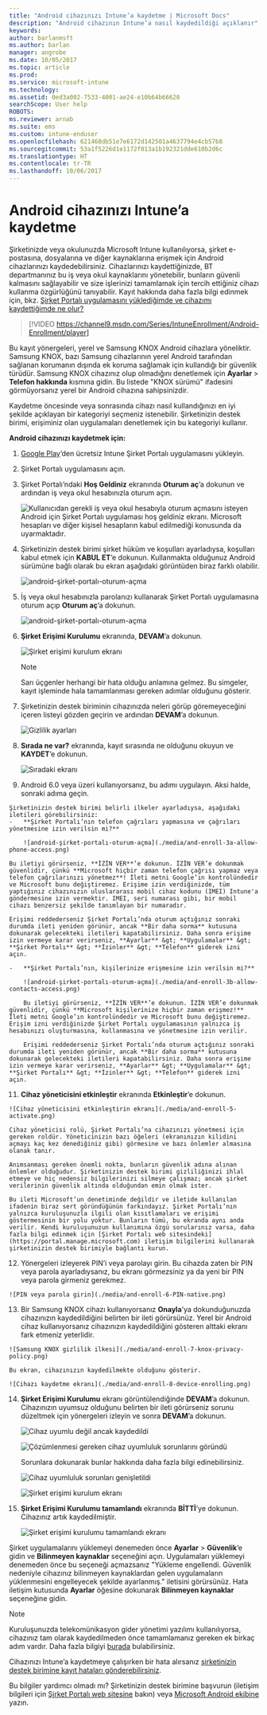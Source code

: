 ```yaml
---
title: "Android cihazınızı Intune’a kaydetme | Microsoft Docs"
description: "Android cihazının Intune’a nasıl kaydedildiği açıklanır"
keywords: 
author: barlanmsft
ms.author: barlan
manager: angrobe
ms.date: 10/05/2017
ms.topic: article
ms.prod: 
ms.service: microsoft-intune
ms.technology: 
ms.assetid: 0ed3a002-7533-4001-ae24-e10b64b66620
searchScope: User help
ROBOTS: 
ms.reviewer: arnab
ms.suite: ems
ms.custom: intune-enduser
ms.openlocfilehash: 621468db51e7e6172d142501a4637794e4cb57b8
ms.sourcegitcommit: 53a1f5226d1e1172f013a1b192321dde610b2d6c
ms.translationtype: HT
ms.contentlocale: tr-TR
ms.lasthandoff: 10/06/2017
---
```

# <a name="enroll-your-android-device-in-intune"></a>Android cihazınızı Intune’a kaydetme

Şirketinizde veya okulunuzda Microsoft Intune kullanılıyorsa, şirket e-postasına, dosyalarına ve diğer kaynaklarına erişmek için Android cihazlarınızı kaydedebilirsiniz. Cihazlarınızı kaydettiğinizde, BT departmanınız bu iş veya okul kaynaklarını yönetebilir, bunların güvenli kalmasını sağlayabilir ve size işlerinizi tamamlamak için tercih ettiğiniz cihazı kullanma özgürlüğünü tanıyabilir. Kayıt hakkında daha fazla bilgi edinmek için, bkz. [Şirket Portalı uygulamasını yüklediğimde ve cihazımı kaydettiğimde ne olur?](what-happens-if-you-install-the-Company-Portal-app-and-enroll-your-device-in-intune-android.md)

> [!VIDEO https://channel9.msdn.com/Series/IntuneEnrollment/Android-Enrollment/player]

Bu kayıt yönergeleri, yerel ve Samsung KNOX Android cihazlara yöneliktir. Samsung KNOX, bazı Samsung cihazlarının yerel Android tarafından sağlanan korumanın dışında ek koruma sağlamak için kullandığı bir güvenlik türüdür. Samsung KNOX cihazınız olup olmadığını denetlemek için **Ayarlar** > **Telefon hakkında** kısmına gidin. Bu listede "KNOX sürümü" ifadesini görmüyorsanız yerel bir Android cihazına sahipsinizdir.

Kaydetme öncesinde veya sonrasında cihazı nasıl kullandığınızı en iyi şekilde açıklayan bir kategoriyi seçmeniz istenebilir. Şirketinizin destek birimi, erişiminiz olan uygulamaları denetlemek için bu kategoriyi kullanır.

**Android cihazınızı kaydetmek için:**

1.  [Google Play](http://play.google.com/store/apps/details?id=com.microsoft.windowsintune.companyportal)’den ücretsiz Intune Şirket Portalı uygulamasını yükleyin.

2.  Şirket Portalı uygulamasını açın.

3.  Şirket Portalı’ndaki **Hoş Geldiniz** ekranında **Oturum aç**’a dokunun ve ardından iş veya okul hesabınızla oturum açın.

    ![Kullanıcıdan gerekli iş veya okul hesabıyla oturum açmasını isteyen Android için Şirket Portalı uygulaması hoş geldiniz ekranı. Microsoft hesapları ve diğer kişisel hesapların kabul edilmediği konusunda da uyarmaktadır.](./media/and-enroll-0-welcome-screen.png)   

4.  Şirketinizin destek birimi şirket hüküm ve koşulları ayarladıysa, koşulları kabul etmek için **KABUL ET**’e dokunun. Kullanmakta olduğunuz Android sürümüne bağlı olarak bu ekran aşağıdaki görüntüden biraz farklı olabilir.

    ![android-şirket-portalı-oturum-açma](./media/and-enroll-3-accept-terms.png)

5.  İş veya okul hesabınızla parolanızı kullanarak Şirket Portalı uygulamasına oturum açıp **Oturum aç**’a dokunun.

    ![android-şirket-portalı-oturum-açma](./media/and-enroll-2-cp-sign-in.png)

6.  **Şirket Erişimi Kurulumu** ekranında, **DEVAM**’a dokunun.

    ![Şirket erişimi kurulum ekranı](/intune/media/android_cp_enroll_01_1709_new.png)

    > [!NOTE]
    > Sarı üçgenler herhangi bir hata olduğu anlamına gelmez. Bu simgeler, kayıt işleminde hala tamamlanması gereken adımlar olduğunu gösterir.

7.  Şirketinizin destek biriminin cihazınızda neleri görüp göremeyeceğini içeren listeyi gözden geçirin ve ardından **DEVAM**’a dokunun.

    ![Gizlilik ayarları](/intune/media/android_cp_enroll_02_after_1710.png)

9.  **Sırada ne var?** ekranında, kayıt sırasında ne olduğunu okuyun ve **KAYDET**’e dokunun.

    ![Sıradaki ekranı](/intune/media/android_cp_enroll_03_after_1710.png)

10.  Android 6.0 veya üzeri kullanıyorsanız, bu adımı uygulayın. Aksi halde, sonraki adıma geçin.

    Şirketinizin destek birimi belirli ilkeler ayarladıysa, aşağıdaki iletileri görebilirsiniz:
    -   **Şirket Portalı’nın telefon çağrıları yapmasına ve çağrıları yönetmesine izin verilsin mi?**

        ![android-şirket-portalı-oturum-açma](./media/and-enroll-3a-allow-phone-access.png)

    Bu iletiyi görürseniz, **İZİN VER**’e dokunun. İZİN VER’e dokunmak güvenlidir, çünkü **Microsoft hiçbir zaman telefon çağrısı yapmaz veya telefon çağrılarınızı yönetmez**! İleti metni Google’ın kontrolündedir ve Microsoft bunu değiştiremez. Erişime izin verdiğinizde, tüm yaptığınız cihazınızın uluslararası mobil cihaz kodunu (IMEI) Intune'a göndermesine izin vermektir. IMEI, seri numarası gibi, bir mobil cihazı benzersiz şekilde tanımlayan bir numaradır.

    Erişimi reddederseniz Şirket Portalı’nda oturum açtığınız sonraki durumda ileti yeniden görünür, ancak **Bir daha sorma** kutusuna dokunarak gelecekteki iletileri kapatabilirsiniz. Daha sonra erişime izin vermeye karar verirseniz, **Ayarlar** &gt; **Uygulamalar** &gt; **Şirket Portalı** &gt; **İzinler** &gt; **Telefon** giderek izni açın.

    -   **Şirket Portalı’nın, kişilerinize erişmesine izin verilsin mi?**

        ![android-şirket-portalı-oturum-açma](./media/and-enroll-3b-allow-contacts-access.png)

        Bu iletiyi görürseniz, **İZİN VER**’e dokunun. İZİN VER’e dokunmak güvenlidir, çünkü **Microsoft kişilerinize hiçbir zaman erişmez!** İleti metni Google’ın kontrolündedir ve Microsoft bunu değiştiremez. Erişim izni verdiğinizde Şirket Portalı uygulamasının yalnızca iş hesabınızı oluşturmasına, kullanmasına ve yönetmesine izin verilir.

        Erişimi reddederseniz Şirket Portalı’nda oturum açtığınız sonraki durumda ileti yeniden görünür, ancak **Bir daha sorma** kutusuna dokunarak gelecekteki iletileri kapatabilirsiniz. Daha sonra erişime izin vermeye karar verirseniz, **Ayarlar** &gt; **Uygulamalar** &gt; **Şirket Portalı** &gt; **İzinler** &gt; **Telefon** giderek izni açın.

11.  **Cihaz yöneticisini etkinleştir** ekranında **Etkinleştir**’e dokunun.

    ![Cihaz yöneticisini etkinleştirin ekranı](./media/and-enroll-5-activate.png)

    Cihaz yöneticisi rolü, Şirket Portalı’na cihazınızı yönetmesi için gereken roldür. Yöneticinizin bazı öğeleri (ekranınızın kilidini açmayı kaç kez denediğiniz gibi) görmesine ve bazı önlemler almasına olanak tanır.

    Anımsanması gereken önemli nokta, bunların güvenlik adına alınan önlemler olduğudur. Şirketinizin destek birimi gizliliğinizi ihlal etmeye ve hiç nedensiz bilgilerinizi silmeye çalışmaz; ancak şirket verilerinin güvenlik altında olduğundan emin olmak ister.

    Bu ileti Microsoft’un denetiminde değildir ve iletide kullanılan ifadenin biraz sert göründüğünün farkındayız. Şirket Portalı’nın yalnızca kuruluşunuzla ilgili olan kısıtlamaları ve erişimi göstermesinin bir yolu yoktur. Bunların tümü, bu ekranda aynı anda verilir. Kendi kuruluşunuzun kullanımına özgü sorularınız varsa, daha fazla bilgi edinmek için [Şirket Portalı web sitesindeki](https://portal.manage.microsoft.com) iletişim bilgilerini kullanarak şirketinizin destek birimiyle bağlantı kurun.

12.  Yönergeleri izleyerek PIN’i veya parolayı girin. Bu cihazda zaten bir PIN veya parola ayarladıysanız, bu ekranı görmezsiniz ya da yeni bir PIN veya parola girmeniz gerekmez.

    ![PIN veya parola girin](./media/and-enroll-6-PIN-native.png)

13.  Bir Samsung KNOX cihazı kullanıyorsanız **Onayla**’ya dokunduğunuzda cihazınızın kaydedildiğini belirten bir ileti görürsünüz. Yerel bir Android cihaz kullanıyorsanız cihazınızın kaydedildiğini gösteren alttaki ekranı fark etmeniz yeterlidir.

    ![Samsung KNOX gizlilik ilkesi](./media/and-enroll-7-knox-privacy-policy.png)

    Bu ekran, cihazınızın kaydedilmekte olduğunu gösterir.

    ![Cihazı kaydetme ekranı](./media/and-enroll-8-device-enrolling.png)

14. **Şirket Erişimi Kurulumu** ekranı görüntülendiğinde **DEVAM**’a dokunun. Cihazınızın uyumsuz olduğunu belirten bir ileti görürseniz sorunu düzeltmek için yönergeleri izleyin ve sonra **DEVAM**’a dokunun.

    ![Cihaz uyumlu değil ancak kaydedildi](/intune/media/android_cp_enroll_05_post_1709.png)

    ![Çözümlenmesi gereken cihaz uyumluluk sorunlarını göründü](/intune/media/android_cp_enroll_03_post_1709.png)

    Sorunlara dokunarak bunlar hakkında daha fazla bilgi edinebilirsiniz.

    ![Cihaz uyumluluk sorunları genişletildi](/intune/media/android_cp_enroll_04_post_1709.png)

    ![Şirket erişimi kurulum ekranı](./media/and-enroll-9d-comp-access-setup.png)  

15. **Şirket Erişimi Kurulumu tamamlandı** ekranında **BİTTİ**’ye dokunun. Cihazınız artık kaydedilmiştir.

    ![Şirket erişimi kurulumu tamamlandı ekranı](./media/and-enroll-10-comp-access-setup-complete.png)

Şirket uygulamalarını yüklemeyi denemeden önce **Ayarlar** &gt; **Güvenlik**’e gidin ve **Bilinmeyen kaynaklar** seçeneğini açın. Uygulamaları yüklemeyi denemeden önce bu seçeneği açmazsanız "Yükleme engellendi. Güvenlik nedeniyle cihazınız bilinmeyen kaynaklardan gelen uygulamaların yüklenmesini engelleyecek şekilde ayarlanmış." iletisini görürsünüz. Hata iletişim kutusunda **Ayarlar** öğesine dokunarak **Bilinmeyen kaynaklar** seçeneğine gidin.

> [!Note]
> Kuruluşunuzda telekomünikasyon gider yönetimi yazılımı kullanılıyorsa, cihazınız tam olarak kaydedilmeden önce tamamlamanız gereken ek birkaç adım vardır. Daha fazla bilgiyi [burada](enroll-your-device-with-telecom-expense-management-android.md) bulabilirsiniz.

Cihazınızı Intune’a kaydetmeye çalışırken bir hata alırsanız [şirketinizin destek birimine kayıt hataları gönderebilirsiniz](send-enrollment-errors-to-your-it-admin-android.md).

Bu bilgiler yardımcı olmadı mı? Şirketinizin destek birimine başvurun (iletişim bilgileri için [Şirket Portalı web sitesine](https://portal.manage.microsoft.com) bakın) veya <a href="mailto:wintunedroidfbk@microsoft.com?subject=I'm having trouble with enrolling my Android device&body=Describe the issue you're experiencing here.">Microsoft Android ekibine</a> yazın.

